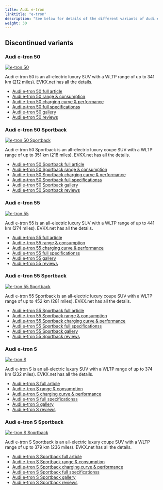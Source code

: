 ```yaml
---
title: Audi e-tron
linktitle: "e-tron"
description: "See below for details of the different variants of Audi e-tron"
weight: 30
---
```

## Discontinued variants

### Audi e-tron 50

<a href="e-tron_50/"><img src="https://media.evkx.net/multimedia/models/audi/e-tron/e-tron_50/main_1_st.jpg" class="img-fluid" alt="e-tron 50" ></a>

Audi e-tron 50 is an all-electric luxury SUV with a WLTP range of up to 341 km (212 miles). EVKX.net has all the details. 

- [Audi e-tron 50 full article](e-tron_50/)
- [Audi e-tron 50 range & consumption](e-tron_50/rangeandconsumption)
- [Audi e-tron 50 charging curve & performance](e-tron_50/chargingcurve)
- [Audi e-tron 50 full specificationss](e-tron_50/specifications)
- [Audi e-tron 50 gallery](e-tron_50/gallery)
- [Audi e-tron 50 reviews](e-tron_50/reviews)

### Audi e-tron 50 Sportback

<a href="e-tron_50_sportback/"><img src="https://media.evkx.net/multimedia/models/audi/e-tron/e-tron_50_sportback/main_1_st.jpg" class="img-fluid" alt="e-tron 50 Sportback" ></a>

Audi e-tron 50 Sportback is an all-electric luxury coupe SUV with a WLTP range of up to 351 km (218 miles). EVKX.net has all the details. 

- [Audi e-tron 50 Sportback full article](e-tron_50_sportback/)
- [Audi e-tron 50 Sportback range & consumption](e-tron_50_sportback/rangeandconsumption)
- [Audi e-tron 50 Sportback charging curve & performance](e-tron_50_sportback/chargingcurve)
- [Audi e-tron 50 Sportback full specificationss](e-tron_50_sportback/specifications)
- [Audi e-tron 50 Sportback gallery](e-tron_50_sportback/gallery)
- [Audi e-tron 50 Sportback reviews](e-tron_50_sportback/reviews)

### Audi e-tron 55

<a href="e-tron_55/"><img src="https://media.evkx.net/multimedia/models/audi/e-tron/e-tron_55/main_1_st.jpg" class="img-fluid" alt="e-tron 55" ></a>

Audi e-tron 55 is an all-electric luxury SUV with a WLTP range of up to 441 km (274 miles). EVKX.net has all the details. 

- [Audi e-tron 55 full article](e-tron_55/)
- [Audi e-tron 55 range & consumption](e-tron_55/rangeandconsumption)
- [Audi e-tron 55 charging curve & performance](e-tron_55/chargingcurve)
- [Audi e-tron 55 full specificationss](e-tron_55/specifications)
- [Audi e-tron 55 gallery](e-tron_55/gallery)
- [Audi e-tron 55 reviews](e-tron_55/reviews)

### Audi e-tron 55 Sportback

<a href="e-tron_55_sportback/"><img src="https://media.evkx.net/multimedia/models/audi/e-tron/e-tron_55_sportback/main_1_st.jpg" class="img-fluid" alt="e-tron 55 Sportback" ></a>

Audi e-tron 55 Sportback is an all-electric luxury coupe SUV with a WLTP range of up to 452 km (281 miles). EVKX.net has all the details. 

- [Audi e-tron 55 Sportback full article](e-tron_55_sportback/)
- [Audi e-tron 55 Sportback range & consumption](e-tron_55_sportback/rangeandconsumption)
- [Audi e-tron 55 Sportback charging curve & performance](e-tron_55_sportback/chargingcurve)
- [Audi e-tron 55 Sportback full specificationss](e-tron_55_sportback/specifications)
- [Audi e-tron 55 Sportback gallery](e-tron_55_sportback/gallery)
- [Audi e-tron 55 Sportback reviews](e-tron_55_sportback/reviews)

### Audi e-tron S

<a href="e-tron_s/"><img src="https://media.evkx.net/multimedia/models/audi/e-tron/e-tron_s/main_1_st.jpg" class="img-fluid" alt="e-tron S" ></a>

Audi e-tron S is an all-electric luxury SUV with a WLTP range of up to 374 km (232 miles). EVKX.net has all the details. 

- [Audi e-tron S full article](e-tron_s/)
- [Audi e-tron S range & consumption](e-tron_s/rangeandconsumption)
- [Audi e-tron S charging curve & performance](e-tron_s/chargingcurve)
- [Audi e-tron S full specificationss](e-tron_s/specifications)
- [Audi e-tron S gallery](e-tron_s/gallery)
- [Audi e-tron S reviews](e-tron_s/reviews)

### Audi e-tron S Sportback

<a href="e-tron_s_sportback/"><img src="https://media.evkx.net/multimedia/models/audi/e-tron/e-tron_s_sportback/main_1_st.jpg" class="img-fluid" alt="e-tron S Sportback" ></a>

Audi e-tron S Sportback is an all-electric luxury coupe SUV with a WLTP range of up to 379 km (236 miles). EVKX.net has all the details. 

- [Audi e-tron S Sportback full article](e-tron_s_sportback/)
- [Audi e-tron S Sportback range & consumption](e-tron_s_sportback/rangeandconsumption)
- [Audi e-tron S Sportback charging curve & performance](e-tron_s_sportback/chargingcurve)
- [Audi e-tron S Sportback full specificationss](e-tron_s_sportback/specifications)
- [Audi e-tron S Sportback gallery](e-tron_s_sportback/gallery)
- [Audi e-tron S Sportback reviews](e-tron_s_sportback/reviews)

